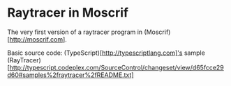 Raytracer in Moscrif
====================

The very first version of a raytracer program in (Moscrif)[http://moscrif.com].

Basic source code: (TypeScript)[http://typescriptlang.com]'s sample (RayTracer)[http://typescript.codeplex.com/SourceControl/changeset/view/d65fcce29d60#samples%2fraytracer%2fREADME.txt]
